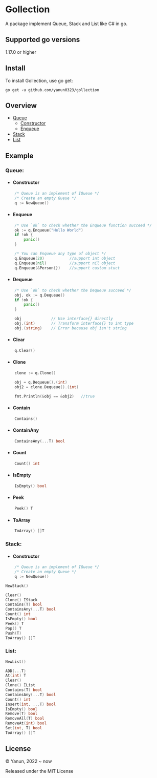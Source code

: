 # Gollection

A package implement Queue, Stack and List like C# in go.



## Supported go versions
1.17.0 or higher



## Install
To install Gollection, use go get:
```shell
go get -u github.com/yanun0323/gollection
```



## Overview
- [Queue](#Queue) 
    - [Constructor](#Constructor-1)
    - [Enqueue](#Enqueue)
- [Stack](#Stack) 
- [List](#List) 
## Example
### Queue: 
* #### Constructor 
```go
    /* Queue is an implement of IQueue */
    /* Create an empty Queue */
    q := NewQueue()
```
* #### Enqueue
```go
    /* Use `ok` to check whether the Enqueue function succeed */
    ok := q.Enqueue("Hello World")
    if !ok {
        panic()
    }

    /* You can Enqueue any type of object */
    q.Enqueue(20)           //support int object
    q.Enqueue(nil)          //support nil object
    q.Enqueue(&Person{})    //support custom stuct
```
* #### Dequeue
```go
    /* Use `ok` to check whether the Dequeue succeed */
    obj, ok := q.Dequeue()
    if !ok {
        panic()
    }

    obj             // Use interface{} directly
    obj.(int)       // Transform interface{} to int type
    obj.(string)    // Error because obj isn't string
```
* #### Clear
```go
    q.Clear()
```
* #### Clone
```go
    clone := q.Clone()

    obj = q.Dequeue().(int)
    obj2 = clone.Dequeue().(int)

    fmt.Println(&obj == &obj2)   //true
```
* #### Contain
```go
    Contains()
```
* #### ContainAny
```go
    ContainsAny(...T) bool
```
* #### Count
```go
    Count() int
```
* #### IsEmpty
```go
    IsEmpty() bool
```
* #### Peek
```go
    Peek() T
```
* #### ToArray
```go
    ToArray() []T
```

### Stack: 
* #### Constructor 
```go
    /* Queue is an implement of IQueue */
    /* Create an empty Queue */
    q := NewQueue()
```
```go
NewStack()

Clear()
Clone() IStack
Contains(T) bool
ContainsAny(...T) bool
Count() int
IsEmpty() bool
Peek() T
Pop() T
Push(T)
ToArray() []T
```
### List: 
```go
NewList()

ADD(...T)
At(int) T
Clear()
Clone() IList
Contains(T) bool
ContainsAny(...T) bool
Count() int
Insert(int, ...T) bool
IsEmpty() bool
Remove(T) bool
RemoveAll(T) bool
RemoveAt(int) bool
Set(int, T) bool
ToArray() []T
```



License
---

© Yanun, 2022 ~ now

Released under the MIT License


